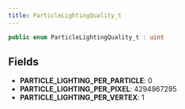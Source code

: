 ```yaml
---
title: ParticleLightingQuality_t
---
```


```csharp
public enum ParticleLightingQuality_t : uint
```

## Fields

- **PARTICLE_LIGHTING_PER_PARTICLE**: 0
- **PARTICLE_LIGHTING_PER_PIXEL**: 4294967295
- **PARTICLE_LIGHTING_PER_VERTEX**: 1


